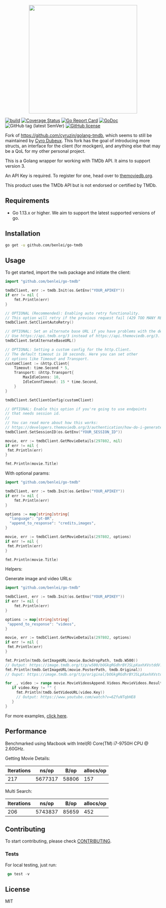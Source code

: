 <p align="center"><img src="./img/logo.png" width="350"></p>

[![build](https://github.com/benlei/go-tmdb/actions/workflows/build.yml/badge.svg?branch=main)](https://github.com/benlei/go-tmdb/actions/workflows/build.yml) [![Coverage Status](https://coveralls.io/repos/github/benlei/go-tmdb/badge.svg?branch=main&service=github)](https://coveralls.io/github/benlei/go-tmdb?branch=main) [![Go Report Card](https://goreportcard.com/badge/github.com/benlei/go-tmdb)](https://goreportcard.com/report/github.com/benlei/go-tmdb) [![GoDoc](https://godoc.org/github.com/benlei/go-tmdb?status.svg)](https://godoc.org/github.com/benlei/go-tmdb) ![GitHub tag (latest SemVer)](https://img.shields.io/github/v/tag/benlei/go-tmdb) [![GitHub license](https://img.shields.io/github/license/Naereen/StrapDown.js.svg)](https://github.com/Naereen/StrapDown.js/blob/master/LICENSE)

Fork of https://github.com/cyruzin/golang-tmdb, which seems to still be maintained by [Cyro Dubeux](https://github.com/cyruzin).
This fork has the goal of introducing more structs, an interface for the client (for mockgen), and anything else that
may be a QoL for my other personal project.

This is a Golang wrapper for working with TMDb API. It aims to support version 3.

An API Key is required. To register for one, head over to [themoviedb.org](https://www.themoviedb.org/).

This product uses the TMDb API but is not endorsed or certified by TMDb.

## Requirements

- Go 1.13.x or higher. We aim to support the latest supported versions of go.

## Installation

```sh
go get -u github.com/benlei/go-tmdb
```

## Usage

To get started, import the `tmdb` package and initiate the client:

```go
import "github.com/benlei/go-tmdb"

tmdbClient, err := tmdb.Init(os.GetEnv("YOUR_APIKEY"))
if err != nil {
    fmt.Println(err)
}

// OPTIONAL (Recommended): Enabling auto retry functionality.
// This option will retry if the previous request fail (429 TOO MANY REQUESTS).
tmdbClient.SetClientAutoRetry()

// OPTIONAL: Set an alternate base URL if you have problems with the default one.
// Use https://api.tmdb.org/3 instead of https://api.themoviedb.org/3.
tmdbClient.SetAlternateBaseURL()

// OPTIONAL: Setting a custom config for the http.Client.
// The default timeout is 10 seconds. Here you can set other
// options like Timeout and Transport.
customClient := &http.Client{
    Timeout: time.Second * 5,
    Transport: &http.Transport{
        MaxIdleConns: 10,
        IdleConnTimeout: 15 * time.Second,
    }
}

tmdbClient.SetClientConfig(customClient)

// OPTIONAL: Enable this option if you're going to use endpoints
// that needs session id.
//
// You can read more about how this works:
// https://developers.themoviedb.org/3/authentication/how-do-i-generate-a-session-id
tmdbClient.SetSessionID(os.GetEnv("YOUR_SESSION_ID"))

movie, err := tmdbClient.GetMovieDetails(297802, nil)
if err != nil {
 fmt.Println(err)
}

fmt.Println(movie.Title)
```

With optional params:

```go
import "github.com/benlei/go-tmdb"

tmdbClient, err := tmdb.Init(os.GetEnv("YOUR_APIKEY"))
if err != nil {
    fmt.Println(err)
}

options := map[string]string{
  "language": "pt-BR",
  "append_to_response": "credits,images",
}

movie, err := tmdbClient.GetMovieDetails(297802, options)
if err != nil {
 fmt.Println(err)
}

fmt.Println(movie.Title)
```

Helpers:

Generate image and video URLs:

```go
import "github.com/benlei/go-tmdb"

tmdbClient, err := tmdb.Init(os.GetEnv("YOUR_APIKEY"))
if err != nil {
    fmt.Println(err)
}

options := map[string]string{
 "append_to_response": "videos",
}

movie, err := tmdbClient.GetMovieDetails(297802, options)
if err != nil {
 fmt.Println(err)
}

fmt.Println(tmdb.GetImageURL(movie.BackdropPath, tmdb.W500))
// Output: https://image.tmdb.org/t/p/w500/bOGkgRGdhrBYJSLpXaxhXVstddV.jpg
fmt.Println(tmdb.GetImageURL(movie.PosterPath, tmdb.Original))
// Ouput: https://image.tmdb.org/t/p/original/bOGkgRGdhrBYJSLpXaxhXVstddV.jpg

for _, video := range movie.MovieVideosAppend.Videos.MovieVideos.Results {
   if video.Key != "" {
	 fmt.Println(tmdb.GetVideoURL(video.Key))
     // Output: https://www.youtube.com/watch?v=6ZfuNTqbHE8
   }
}
```

For more examples, [click here](https://github.com/benlei/go-tmdb/tree/master/examples).

## Performance

Benchmarked using Macbook with Intel(R) Core(TM) i7-9750H CPU @ 2.60GHz.

Getting Movie Details:

| Iterations | ns/op   | B/op  | allocs/op |
|------------|---------|-------|-----------|
| 217        | 5677317 | 58806 | 157       |

Multi Search:

| Iterations | ns/op   | B/op  | allocs/op |
|------------|---------|-------|-----------|
| 206        | 5743837 | 85659 | 452       |

## Contributing

To start contributing, please check [CONTRIBUTING](https://github.com/benlei/go-tmdb/blob/master/CONTRIBUTING.md).

### Tests

For local testing, just run:

```go
 go test -v 
```

## License

MIT
